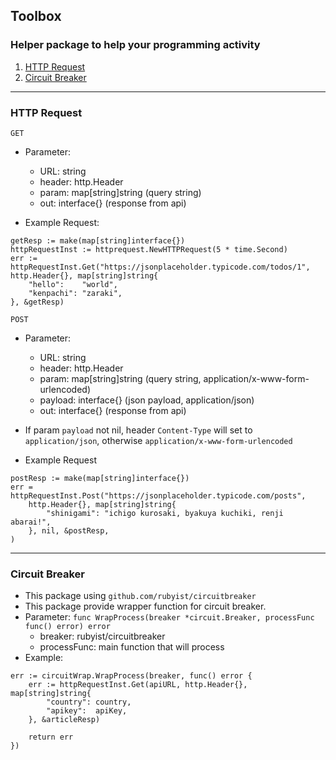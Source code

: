## Toolbox

### Helper package to help your programming activity

1. [HTTP Request](#http-request)
2. [Circuit Breaker](#circuit-breaker)

---

### <a name="#http-request">HTTP Request</a>
`GET`
- Parameter:
    - URL: string
    - header: http.Header
    - param: map[string]string (query string)
    - out: interface{} (response from api)

- Example Request:
```
getResp := make(map[string]interface{})
httpRequestInst := httprequest.NewHTTPRequest(5 * time.Second)
err := httpRequestInst.Get("https://jsonplaceholder.typicode.com/todos/1", http.Header{}, map[string]string{
    "hello":    "world",
    "kenpachi": "zaraki",
}, &getResp)
```

`POST`
- Parameter: 
    - URL: string
    - header: http.Header
    - param: map[string]string (query string, application/x-www-form-urlencoded)
    - payload: interface{} (json payload, application/json)
    - out: interface{} (response from api)

- If param `payload` not nil, header `Content-Type` will set to `application/json`, otherwise `application/x-www-form-urlencoded`

- Example Request
```
postResp := make(map[string]interface{})
err = httpRequestInst.Post("https://jsonplaceholder.typicode.com/posts",
    http.Header{}, map[string]string{
        "shinigami": "ichigo kurosaki, byakuya kuchiki, renji abarai!",
    }, nil, &postResp,
)
```

---

### <a name="#circuit-breaker">Circuit Breaker</a>
- This package using `github.com/rubyist/circuitbreaker`
- This package provide wrapper function for circuit breaker.
- Parameter: `func WrapProcess(breaker *circuit.Breaker, processFunc func() error) error`
    - breaker: rubyist/circuitbreaker
    - processFunc: main function that will process
- Example: 
```
err := circuitWrap.WrapProcess(breaker, func() error {
    err := httpRequestInst.Get(apiURL, http.Header{}, map[string]string{
        "country": country,
        "apikey":  apiKey,
    }, &articleResp)

    return err
})
```